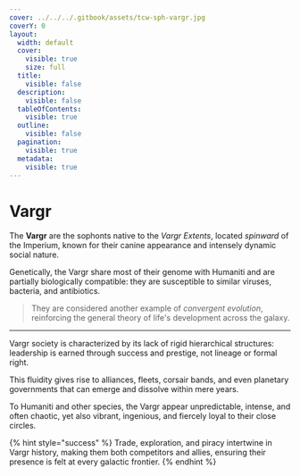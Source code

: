 ```yaml
---
cover: ../../../.gitbook/assets/tcw-sph-vargr.jpg
coverY: 0
layout:
  width: default
  cover:
    visible: true
    size: full
  title:
    visible: false
  description:
    visible: false
  tableOfContents:
    visible: true
  outline:
    visible: false
  pagination:
    visible: true
  metadata:
    visible: true
---
```


# Vargr

The **Vargr** are the sophonts native to the _Vargr Extents_, located _spinward_ of the Imperium, known for their canine appearance and intensely dynamic social nature.

Genetically, the Vargr share most of their genome with Humaniti and are partially biologically compatible: they are susceptible to similar viruses, bacteria, and antibiotics.

> They are considered another example of _convergent evolution_, reinforcing the general theory of life's development across the galaxy.

***

Vargr society is characterized by its lack of rigid hierarchical structures: leadership is earned through success and prestige, not lineage or formal right.

This fluidity gives rise to alliances, fleets, corsair bands, and even planetary governments that can emerge and dissolve within mere years.

To Humaniti and other species, the Vargr appear unpredictable, intense, and often chaotic, yet also vibrant, ingenious, and fiercely loyal to their close circles.

{% hint style="success" %}
Trade, exploration, and piracy intertwine in Vargr history, making them both competitors and allies, ensuring their presence is felt at every galactic frontier.
{% endhint %}
